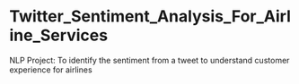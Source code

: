 # Twitter_Sentiment_Analysis_For_Airline_Services
NLP Project: To identify the sentiment from a tweet to understand customer experience for airlines
